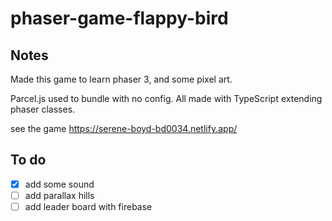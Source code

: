 # phaser-game-flappy-bird

## Notes
Made this game to learn phaser 3, and some pixel art. 

Parcel.js used to bundle with no config. All made with TypeScript extending phaser classes.  

see the game  https://serene-boyd-bd0034.netlify.app/

## To do

- [X] add some sound
- [ ] add parallax hills
- [ ] add leader board with firebase
